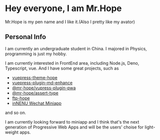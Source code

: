 # Hey everyone, I am Mr.Hope

Mr.Hope is my pen name and I like it.(Also I pretty like my avator)

## Personal Info

I am currently an undergraduate student in China. I majored in Physics, programming is just my hobby.

I am currently interested in FrontEnd area, including Node.js, Deno, Typescript, vue. And I have some great projects, such as

- [vuepress-theme-hope](https://vuepress-theme.mrhope.site/)
- [vuepress-plugin-md-enhance](https://vuepress-md-enhance.mrhope.site/)
- [@mr-hope/vupress-plugin-pwa](https://vuepress-pwa.mrhope.site/)
- [@mr-hope/assert-type](https://github.com/Mister-Hope/assert-type)
- [ftp-hope](https://github.com/Mister-Hope/ftp-hope)
- [inNENU Wechat Miniapp](https://github.com/Hope-Studio/inNENU-miniprogram)

and so on.

I am currently looking forward to miniapp and I think that's the next generation of Progressive Web Apps and will be the users' choise for light-weight apps.
